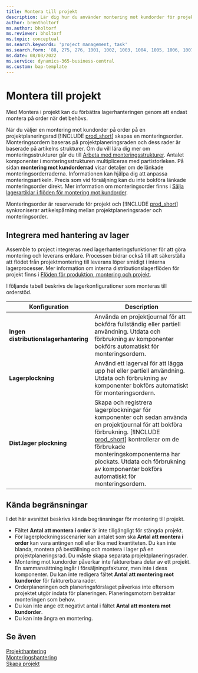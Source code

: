 ```yaml
---
title: Montera till projekt
description: Lär dig hur du använder montering mot kundorder för projekt.
author: brentholtorf
ms.author: bholtorf
ms.reviewer: bholtorf
ms.topic: conceptual
ms.search.keywords: 'project management, task'
ms.search.form: '88, 275, 276, 1001, 1002, 1003, 1004, 1005, 1006, 1007, 1020'
ms.date: 08/03/2022
ms.service: dynamics-365-business-central
ms.custom: bap-template
---
```

# Montera till projekt

Med Montera i projekt kan du förbättra lagerhanteringen genom att endast montera på order när det behövs.

När du väljer en montering mot kundorder på order på en projektplaneringsrad [!INCLUDE [prod_short](includes/prod_short.md)] skapas en monteringsorder. Monteringsordern baseras på projektplaneringsraden och dess rader är baserade på artikelns strukturer. Om du vill lära dig mer om monteringsstrukturer går du till [Arbeta med monteringsstrukturer](assembly-how-work-assembly-boms.md). Antalet komponenter i monteringsstrukturen multipliceras med partistorleken. På sidan **montering mot kundorderrad** visar detaljer om de länkade monteringsorderraderna. Informationen kan hjälpa dig att anpassa monteringsartikeln. Precis som vid försäljning kan du inte bokföra länkade monteringsorder direkt. Mer information om monteringsorder finns i [Sälja lagerartiklar i flöden för montering mot kundorder](assembly-how-to-sell-inventory-items-in-assemble-to-order-flows.md).

Monteringsorder är reserverade för projekt och [!INCLUDE [prod_short](includes/prod_short.md)] synkroniserar artikelspårning mellan projektplaneringsrader och monteringsorder.

## Integrera med hantering av lager

Assemble to project integreras med lagerhanteringsfunktioner för att göra montering och leverans enklare. Processen bidrar också till att säkerställa att flödet från projektmontering till leverans löper smidigt i interna lagerprocesser. Mer information om interna distributionslagerflöden för projekt finns i [Flöden för produktion, montering och projekt](design-details-internal-warehouse-flows.md#flows-to-and-from-assembly-in-a-basic-warehouse-configuration).

I följande tabell beskrivs de lagerkonfigurationer som monteras till orderstöd.

|Konfiguration  |Description  |
|---------|---------|
|**Ingen distributionslagerhantering**|Använda en projektjournal för att bokföra fullständig eller partiell användning. Utdata och förbrukning av komponenter bokförs automatiskt för monteringsordern.         |
|**Lagerplockning**|Använd ett lagerval för att lägga upp hel eller partiell användning. Utdata och förbrukning av komponenter bokförs automatiskt för monteringsordern.          |
|**Dist.lager plockning**|Skapa och registrera lagerplockningar för komponenter och sedan använda en projektjournal för att bokföra förbrukning. [!INCLUDE [prod_short](includes/prod_short.md)] kontrollerar om de förbrukade monteringskomponenterna har plockats. Utdata och förbrukning av komponenter bokförs automatiskt för monteringsordern.         |

## Kända begränsningar

I det här avsnittet beskrivs kända begränsningar för montering till projekt.

* Fältet **Antal att montera i order** är inte tillgängligt för stängda projekt.
* För lagerplockningsscenarier kan antalet som ska **Antal att montera i order** kan vara antingen noll eller lika med kvantiteten. Du kan inte blanda, montera på beställning och montera i lager på en projektplaneringsrad. Du måste skapa separata projektplaneringsrader.
* Montering mot kundorder påverkar inte fakturerbara delar av ett projekt. En sammansättning ingår i försäljningsfakturor, men inte i dess komponenter. Du kan inte redigera fältet **Antal att montering mot kundorder** för fakturerbara rader.
* Orderplaneringen och planeringsförslaget påverkas inte eftersom projektet utgör indata för planeringen. Planeringsmotorn betraktar monteringen som behov.
* Du kan inte ange ett negativt antal i fältet **Antal att montera mot kundorder**.
* Du kan inte ångra en montering.

## Se även

[Projekthantering](projects-manage-projects.md)  
[Monteringshantering](assembly-assemble-items.md)  
[Skapa projekt](projects-how-create-jobs.md)
